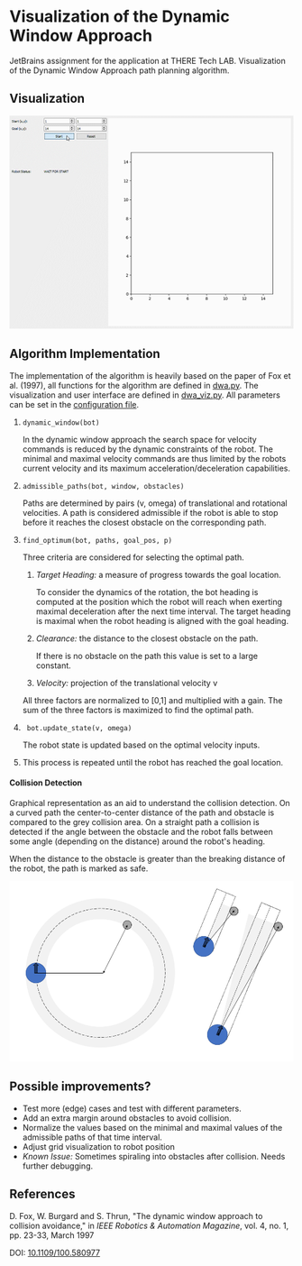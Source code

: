 # Visualization of the Dynamic Window Approach
JetBrains assignment for the application at THERE Tech LAB. 
Visualization of the Dynamic Window Approach path planning algorithm. 

## Visualization
![Visualization Example](viz_example.gif)


## Algorithm Implementation
The implementation of the algorithm is heavily based on the paper of Fox et al. (1997), all functions for the algorithm 
are defined in [dwa.py](/dwa.py). The visualization and user interface are defined in [dwa_viz.py](/dwa_viz.py). 
All parameters can be set in the [configuration file](/config.yaml). 

1. ```dynamic_window(bot)```
    
    In the dynamic window approach the search space for velocity commands is reduced 
by the dynamic constraints of the robot. The minimal and maximal velocity commands are 
thus limited by the robots current velocity and its maximum acceleration/deceleration capabilities. 

2. ```admissible_paths(bot, window, obstacles)```

    Paths are determined by pairs (v, omega) of translational and rotational velocities. 
    A path is considered admissible if the robot is able to stop before it reaches the closest
    obstacle on the corresponding path. 
    
3. ```find_optimum(bot, paths, goal_pos, p)```

    Three criteria are considered for selecting the optimal path. 
    
    1. _Target Heading:_ a measure of progress towards the goal location.
     
        To consider the dynamics of the rotation, the bot heading is computed at the position which the robot 
        will reach when exerting maximal deceleration after the next time interval. 
        The target heading is maximal when the robot heading is aligned with the goal heading. 
        
    2. _Clearance:_ the distance to the closest obstacle on the path.
    
        If there is no obstacle on the path this value is set to a large constant. 
        
    3. _Velocity:_ projection of the translational velocity v
    
    All three factors are normalized to [0,1] and multiplied with a gain. 
    The sum of the three factors is maximized to find the optimal path. 
    
 1. ``` bot.update_state(v, omega)```
 
    The robot state is updated based on the optimal velocity inputs. 
 
 1. This process is repeated until the robot has reached the goal location. 

#### Collision Detection
Graphical representation as an aid to understand the collision detection. 
On a curved path the center-to-center distance of the path and obstacle is compared to the grey collision area. 
On a straight path a collision is detected if the angle between the obstacle and the robot falls between some angle 
(depending on the distance) around the robot's heading. 

When the distance to the obstacle is greater than the breaking distance of the robot, the path is marked as safe.

 
![Collision Detection](collision_detection.png)

## Possible improvements?
- Test more (edge) cases and test with different parameters. 
- Add an extra margin around obstacles to avoid collision. 
- Normalize the values based on the minimal and maximal values of the admissible paths of that time interval.
- Adjust grid visualization to robot position
- _Known Issue:_ Sometimes spiraling into obstacles after collision. Needs further debugging. 


## References
D. Fox, W. Burgard and S. Thrun, "The dynamic window approach to collision avoidance," 
in _IEEE Robotics & Automation Magazine_, vol. 4, no. 1, pp. 23-33, March 1997

DOI: [10.1109/100.580977](https://ieeexplore.ieee.org/document/580977)